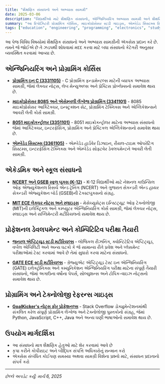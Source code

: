 ```yaml
---
title: "શૈક્ષણિક સંસાધનો અને અભ્યાસ સામગ્રી"
date: 2025-03-06
description: "વિદ્યાર્થીઓ માટે શૈક્ષણિક સંસાધનો, એન્જિનિયરિંગ અભ્યાસ સામગ્રી અને શૈક્ષણિક કન્ટેન્ટનો ક્યુરેટેડ સંગ્રહ"
summary: "આ રિપોઝિટરી પ્રોગ્રામિંગ કોર્સિસ, માઇક્રોપ્રોસેસર સ્ટડી ગાઇડ્સ, એમ્બેડેડ સિસ્ટમ્સ રિસોર્સિસ, K-12 ટેક્સ્ટબુક્સ અને કોમ્પિટિટિવ પરીક્ષાઓ માટેની તૈયારી સામગ્રી સહિત વિવિધ શૈક્ષણિક સામગ્રીની ઍક્સેસ પ્રદાન કરે છે. સરળ ઍક્સેસ માટે બધા સંસાધનો વિષય ક્ષેત્ર અનુસાર વ્યવસ્થિત કરવામાં આવ્યા છે."
tags: ["education", "engineering", "programming", "electronics", "study materials", "textbooks", "competitive exams", "GATE", "microprocessors"]
---
```


આ પેજ વિવિધ વિષયોમાં શૈક્ષણિક સંસાધનો અને અભ્યાસ સામગ્રીની ઍક્સેસ પ્રદાન કરે છે. તમને જે જોઈએ છે તે ઝડપથી શોધવામાં મદદ કરવા માટે બધા સંસાધનો કેટેગરી અનુસાર વ્યવસ્થિત કરવામાં આવ્યા છે.

## એન્જિનિયરિંગ અને પ્રોગ્રામિંગ કોર્સિસ

- **[પ્રોગ્રામિંગ ઇન C (3331105)](https://kcog-my.sharepoint.com/:f:/g/personal/milav_dabgar_gujgov_edu_in/EowThLjuZr1OrG54zZGBx_cBga27KLjMNBAyDwb-v8AiGg)** - C પ્રોગ્રામિંગ ફન્ડામેન્ટલ્સ માટેની વ્યાપક અભ્યાસ સામગ્રી, જેમાં લેક્ચર નોટ્સ, લેબ મેન્યુઅલ્સ અને પ્રેક્ટિસ પ્રોબ્લેમ્સનો સમાવેશ થાય છે.

- **[માઇક્રોપ્રોસેસર 8085 અને એસેમ્બલી લેંગ્વેજ પ્રોગ્રામિંગ (3341101)](https://kcog-my.sharepoint.com/:f:/g/personal/milav_dabgar_gujgov_edu_in/EgkCd_w4FRNHkVRMi7L6OswBUMwTa-yT2Ir43456HWUrDg?e=XjWuxe)** - 8085 માઇક્રોપ્રોસેસર આર્કિટેક્ચર, ઇન્સ્ટ્રક્શન સેટ, પ્રોગ્રામિંગ ટેક્નિક્સ અને એપ્લિકેશન્સને આવરી લેતી કોર્સ સામગ્રી.

- **[8051 માઇક્રોકન્ટ્રોલર (3351101)](https://kcog-my.sharepoint.com/:f:/g/personal/milav_dabgar_gujgov_edu_in/EhfIiq6cqlpCgbu8gO0x12IB3YW204sv7tA_8papteAGBQ?e=zCi7Mu)** - 8051 માઇક્રોકન્ટ્રોલર માટેના અભ્યાસ સંસાધનો જેમાં આર્કિટેક્ચર, ઇન્ટરફેસિંગ, પ્રોગ્રામિંગ અને પ્રેક્ટિકલ એપ્લિકેશન્સનો સમાવેશ થાય છે.

- **[એમ્બેડેડ સિસ્ટમ્સ (3361105)](https://kcog-my.sharepoint.com/:f:/g/personal/milav_dabgar_gujgov_edu_in/EgnDkDgGo-xDrQR5Az9LVGYB9CIzhFAocr0PTnaiVNbmww?e=uMEdyz)** - એમ્બેડેડ હાર્ડવેર ડિઝાઇન, રીયલ-ટાઇમ ઓપરેટિંગ સિસ્ટમ્સ, ઇન્ટરફેસિંગ ટેક્નિક્સ અને એમ્બેડેડ સોફ્ટવેર ડેવલપમેન્ટને આવરી લેતી સામગ્રી.

## એકેડમિક અને સ્કૂલ સંસાધનો

- **[NCERT અને GSEB સ્કૂલ બુક્સ (K-12)](https://kcog-my.sharepoint.com/:f:/g/personal/milav_dabgar_gujgov_edu_in/Eu6qKYRJeC9NpvY83L9nnWABCx4vBBJ72sNnYELJcpWnVw?e=gpRMOg)** - K-12 વિદ્યાર્થીઓ માટે નેશનલ કાઉન્સિલ ઓફ એજ્યુકેશનલ રિસર્ચ એન્ડ ટ્રેનિંગ (NCERT) અને ગુજરાત સેકન્ડરી એન્ડ હાયર સેકન્ડરી એજ્યુકેશન બોર્ડ (GSEB)ની ટેક્સ્ટબુક્સનો સંગ્રહ.

- **[MIT ECE લેક્ચર નોટ્સ અને સ્લાઇડ્સ](https://kcog-my.sharepoint.com/:f:/g/personal/milav_dabgar_gujgov_edu_in/EgXORC3z6cREvnaCWwjRxy8BtHdcndR-1KM3zIRMoT4hjQ?e=fn5UdJ)** - મેસેચ્યુસેટ્સ ઇન્સ્ટિટ્યૂટ ઓફ ટેક્નોલોજી (MIT)ની ઇલેક્ટ્રિકલ અને કમ્પ્યુટર એન્જિનિયરિંગ કોર્સ સામગ્રી, જેમાં લેક્ચર નોટ્સ, સ્લાઇડ્સ અને સપ્લિમેન્ટરી મટીરિયલનો સમાવેશ થાય છે.

## પ્રોફેશનલ ડેવલપમેન્ટ અને કોમ્પિટિટિવ પરીક્ષા તૈયારી

- **[જનરલ એપ્ટિટ્યૂડ સ્ટડી મટીરિયલ્સ](https://kcog-my.sharepoint.com/:f:/g/personal/milav_dabgar_gujgov_edu_in/EpSwjwaBOCxHl7esFxQEl-4B6JlPhmSCGfQap3-7pYa9Vg?e=gMZxKc)** - લોજિકલ રીઝનિંગ, ક્વોન્ટિટેટિવ એપ્ટિટ્યૂડ, વર્બલ એબિલિટી અને અન્ય ઘટકો કે જે સામાન્ય રીતે પ્રવેશ અને પ્લેસમેન્ટ પરીક્ષાઓમાં ટેસ્ટ કરવામાં આવે છે તેમાં સુધારો કરવા માટેના સંસાધનો.

- **[GATE ECE સ્ટડી મટીરિયલ્સ](https://kcog-my.sharepoint.com/:f:/g/personal/milav_dabgar_gujgov_edu_in/EqBSXzqf1H9DklU-_lrtNosB2ET2E0DR0m6dBTqziy0Kug?e=FAOaR0)** - ગ્રેજ્યુએટ એપ્ટિટ્યૂડ ટેસ્ટ ઇન એન્જિનિયરિંગ (GATE) ઇલેક્ટ્રોનિક્સ અને કમ્યુનિકેશન એન્જિનિયરિંગ પરીક્ષા માટેના સંપૂર્ણ તૈયારી સંસાધનો, જેમાં અગાઉના વર્ષોના પેપર્સ, સોલ્યુશન્સ અને ટોપિક-વાઇઝ નોટ્સનો સમાવેશ થાય છે.

## પ્રોગ્રામિંગ અને ટેક્નોલોજી રેફરન્સ ગાઇડ્સ

- **[GoalKicker's નોટ્સ ફોર પ્રોફેશનલ્સ](https://kcog-my.sharepoint.com/:f:/g/personal/milav_dabgar_gujgov_edu_in/EkG6tisgvqZEtKcLVAekdZEBps_iEN_OieTN0DpKM_reXQ?e=B0LD6h)** - Stack Overflow ડોક્યુમેન્ટેશનમાંથી સંકલિત કરેલ સંપૂર્ણ પ્રોગ્રામિંગ લેંગ્વેજ અને ટેક્નોલોજી પુસ્તકોનો સંગ્રહ, જેમાં Python, JavaScript, C++, Java અને અન્ય ઘણી ભાષાઓનો સમાવેશ થાય છે.

## ઉપયોગ માર્ગદર્શિકા

- આ સંસાધનો માત્ર શૈક્ષણિક હેતુઓ માટે શેર કરવામાં આવે છે
- કૃપા કરીને કોપીરાઇટ અને બૌદ્ધિક સંપત્તિ અધિકારોનું સન્માન કરો
- ઍક્સેસ સંબંધિત કોઈપણ સમસ્યા અથવા સામગ્રી વિશેના પ્રશ્નો માટે, સંસાધન પ્રદાતાનો સંપર્ક કરો

---

*છેલ્લે અપડેટ કર્યું: માર્ચ 6, 2025*